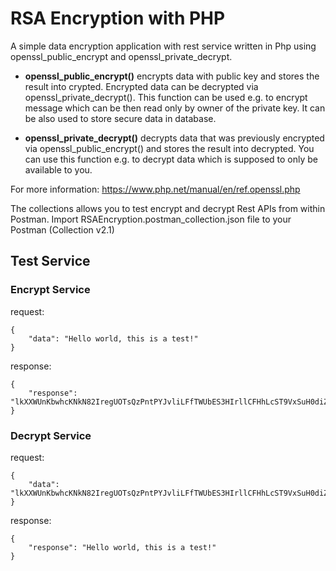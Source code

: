 # RSA Encryption with PHP

A simple data encryption application with rest service written in Php using openssl_public_encrypt and openssl_private_decrypt. 

- **openssl_public_encrypt()** encrypts data with public key and stores the result into crypted. Encrypted data can be decrypted via openssl_private_decrypt(). This function can be used e.g. to encrypt message which can be then read only by owner of the private key. It can be also used to store secure data in database.
                                                                                                                                                            
- **openssl_private_decrypt()** decrypts data that was previously encrypted via openssl_public_encrypt() and stores the result into decrypted. You can use this function e.g. to decrypt data which is supposed to only be available to you.

For more information: https://www.php.net/manual/en/ref.openssl.php

The collections allows you to test encrypt and decrypt Rest APIs from within Postman. Import RSAEncryption.postman_collection.json file to your Postman (Collection v2.1)

## Test Service

### Encrypt Service
request: 

    {
        "data": "Hello world, this is a test!"
    }
    
response: 
    
    {
        "response": "lkXXWUnKbwhcKNkN82IregUOTsQzPntPYJvliLFfTWUbES3HIrllCFHhLcST9VxSuH0diZonda5HolNRRSot/njeEspAoHu45Id+6iES8YofuIDa6eBHKiUsL90Y5JLL308vctL5INhCU627BJHC8Omj6/GmF4GvscLHZqASu1E="
    }
    
### Decrypt Service
    
request:

    {
        "data": "lkXXWUnKbwhcKNkN82IregUOTsQzPntPYJvliLFfTWUbES3HIrllCFHhLcST9VxSuH0diZonda5HolNRRSot/njeEspAoHu45Id+6iES8YofuIDa6eBHKiUsL90Y5JLL308vctL5INhCU627BJHC8Omj6/GmF4GvscLHZqASu1E="
    }    
    
response: 

    {
        "response": "Hello world, this is a test!"
    }
